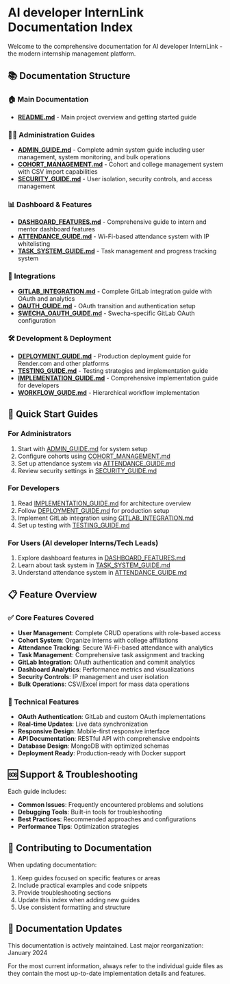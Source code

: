 # AI developer InternLink Documentation Index

Welcome to the comprehensive documentation for AI developer InternLink - the modern internship management platform.

## 📚 Documentation Structure

### 🏠 Main Documentation
- **[README.md](../README.md)** - Main project overview and getting started guide

### 👨‍💼 Administration Guides
- **[ADMIN_GUIDE.md](./ADMIN_GUIDE.md)** - Complete admin system guide including user management, system monitoring, and bulk operations
- **[COHORT_MANAGEMENT.md](./COHORT_MANAGEMENT.md)** - Cohort and college management system with CSV import capabilities
- **[SECURITY_GUIDE.md](./SECURITY_GUIDE.md)** - User isolation, security controls, and access management

### 📊 Dashboard & Features
- **[DASHBOARD_FEATURES.md](./DASHBOARD_FEATURES.md)** - Comprehensive guide to intern and mentor dashboard features
- **[ATTENDANCE_GUIDE.md](./ATTENDANCE_GUIDE.md)** - Wi-Fi-based attendance system with IP whitelisting
- **[TASK_SYSTEM_GUIDE.md](./TASK_SYSTEM_GUIDE.md)** - Task management and progress tracking system

### 🔗 Integrations
- **[GITLAB_INTEGRATION.md](./GITLAB_INTEGRATION.md)** - Complete GitLab integration guide with OAuth and analytics
- **[OAUTH_GUIDE.md](./OAUTH_GUIDE.md)** - OAuth transition and authentication setup
- **[SWECHA_OAUTH_GUIDE.md](./SWECHA_OAUTH_GUIDE.md)** - Swecha-specific GitLab OAuth configuration

### 🛠️ Development & Deployment
- **[DEPLOYMENT_GUIDE.md](./DEPLOYMENT_GUIDE.md)** - Production deployment guide for Render.com and other platforms
- **[TESTING_GUIDE.md](./TESTING_GUIDE.md)** - Testing strategies and implementation guide
- **[IMPLEMENTATION_GUIDE.md](./IMPLEMENTATION_GUIDE.md)** - Comprehensive implementation guide for developers
- **[WORKFLOW_GUIDE.md](./WORKFLOW_GUIDE.md)** - Hierarchical workflow implementation

## 🚀 Quick Start Guides

### For Administrators
1. Start with [ADMIN_GUIDE.md](./ADMIN_GUIDE.md) for system setup
2. Configure cohorts using [COHORT_MANAGEMENT.md](./COHORT_MANAGEMENT.md)
3. Set up attendance system via [ATTENDANCE_GUIDE.md](./ATTENDANCE_GUIDE.md)
4. Review security settings in [SECURITY_GUIDE.md](./SECURITY_GUIDE.md)

### For Developers
1. Read [IMPLEMENTATION_GUIDE.md](./IMPLEMENTATION_GUIDE.md) for architecture overview
2. Follow [DEPLOYMENT_GUIDE.md](./DEPLOYMENT_GUIDE.md) for production setup
3. Implement GitLab integration using [GITLAB_INTEGRATION.md](./GITLAB_INTEGRATION.md)
4. Set up testing with [TESTING_GUIDE.md](./TESTING_GUIDE.md)

### For Users (AI developer Interns/Tech Leads)
1. Explore dashboard features in [DASHBOARD_FEATURES.md](./DASHBOARD_FEATURES.md)
2. Learn about task system in [TASK_SYSTEM_GUIDE.md](./TASK_SYSTEM_GUIDE.md)
3. Understand attendance system in [ATTENDANCE_GUIDE.md](./ATTENDANCE_GUIDE.md)

## 📋 Feature Overview

### ✅ Core Features Covered
- **User Management**: Complete CRUD operations with role-based access
- **Cohort System**: Organize interns with college affiliations
- **Attendance Tracking**: Secure Wi-Fi-based attendance with analytics
- **Task Management**: Comprehensive task assignment and tracking
- **GitLab Integration**: OAuth authentication and commit analytics
- **Dashboard Analytics**: Performance metrics and visualizations
- **Security Controls**: IP management and user isolation
- **Bulk Operations**: CSV/Excel import for mass data operations

### 🔧 Technical Features
- **OAuth Authentication**: GitLab and custom OAuth implementations
- **Real-time Updates**: Live data synchronization
- **Responsive Design**: Mobile-first responsive interface
- **API Documentation**: RESTful API with comprehensive endpoints
- **Database Design**: MongoDB with optimized schemas
- **Deployment Ready**: Production-ready with Docker support

## 🆘 Support & Troubleshooting

Each guide includes:
- **Common Issues**: Frequently encountered problems and solutions
- **Debugging Tools**: Built-in tools for troubleshooting
- **Best Practices**: Recommended approaches and configurations
- **Performance Tips**: Optimization strategies

## 📝 Contributing to Documentation

When updating documentation:
1. Keep guides focused on specific features or areas
2. Include practical examples and code snippets
3. Provide troubleshooting sections
4. Update this index when adding new guides
5. Use consistent formatting and structure

## 🔄 Documentation Updates

This documentation is actively maintained. Last major reorganization: January 2024

For the most current information, always refer to the individual guide files as they contain the most up-to-date implementation details and features.
